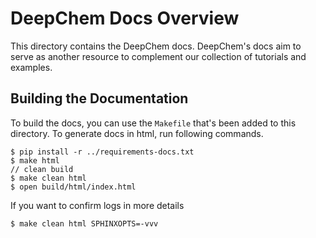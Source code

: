 # DeepChem Docs Overview

This directory contains the DeepChem docs. DeepChem's docs aim to
serve as another resource to complement our collection of tutorials
and examples.

## Building the Documentation

To build the docs, you can use the `Makefile` that's been added to
this directory. To generate docs in html, run following commands.

```
$ pip install -r ../requirements-docs.txt
$ make html
// clean build
$ make clean html
$ open build/html/index.html
```

If you want to confirm logs in more details

```
$ make clean html SPHINXOPTS=-vvv
```
